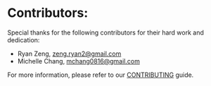 # Contributors:

Special thanks for the following contributors for their hard work and dedication:
* Ryan Zeng, zeng.ryan2@gmail.com
* Michelle Chang, mchang0816@gmail.com

For more information, please refer to our [CONTRIBUTING](CONTRIBUTING.md) guide.
